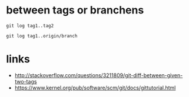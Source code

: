 # between tags or branchens

```
git log tag1..tag2

git log tag1..origin/branch
```

# links

* http://stackoverflow.com/questions/3211809/git-diff-between-given-two-tags
* https://www.kernel.org/pub/software/scm/git/docs/gittutorial.html
